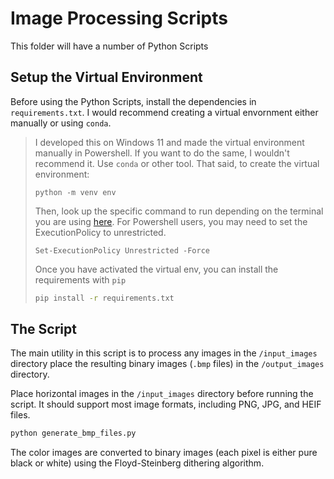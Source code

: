 # Image Processing Scripts

This folder will have a number of Python Scripts 

## Setup the Virtual Environment

Before using the Python Scripts, install the dependencies in `requirements.txt`. I would recommend creating a virtual envornment either manually or using `conda`.

> I developed this on Windows 11 and made the virtual environment manually in Powershell. If you want to do the same, I wouldn't recommend it. Use `conda` or other tool. That said, to create the virtual environment:
> ```
> python -m venv env
> ```
> Then, look up the specific command to run depending on the terminal you are using [here](https://docs.python.org/3/library/venv.html#how-venvs-work). For Powershell users, you may need to set the ExecutionPolicy to unrestricted. 
> ```
> Set-ExecutionPolicy Unrestricted -Force
> ```
> Once you have activated the virtual env, you can install the requirements with `pip`
> ```bash
> pip install -r requirements.txt
> ```

## The Script

The main utility in this script is to process any images in the `/input_images` directory place the resulting binary images (`.bmp` files) in the `/output_images` directory. 

Place horizontal images in the `/input_images` directory before running the script. It should support most image formats, including PNG, JPG, and HEIF files.

```bash
python generate_bmp_files.py
```

The color images are converted to binary images (each pixel is either pure black or white) using the Floyd-Steinberg dithering algorithm.